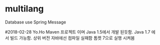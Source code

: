 # multilang
Database use Spring Message 
 
#2018-02-28 Yo.Ho
Maven  프로젝트 이며
Java 1.5에서 개발 된듯함.
Java 1.7 에서 빌드 가능함. 상위 버전 자바에선 컴파일 실패함
톰켓 7으로 실행 시켜봄